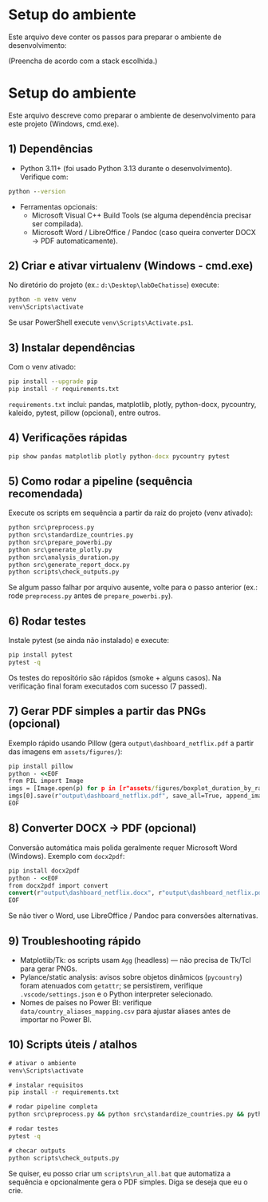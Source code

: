 # Setup do ambiente

Este arquivo deve conter os passos para preparar o ambiente de desenvolvimento:

(Preencha de acordo com a stack escolhida.)
# Setup do ambiente

Este arquivo descreve como preparar o ambiente de desenvolvimento para este projeto (Windows, cmd.exe).

## 1) Dependências
- Python 3.11+ (foi usado Python 3.13 durante o desenvolvimento). Verifique com:

```cmd
python --version
```

- Ferramentas opcionais:
	- Microsoft Visual C++ Build Tools (se alguma dependência precisar ser compilada).
	- Microsoft Word / LibreOffice / Pandoc (caso queira converter DOCX → PDF automaticamente).

## 2) Criar e ativar virtualenv (Windows - cmd.exe)

No diretório do projeto (ex.: `d:\Desktop\labDeChatisse`) execute:

```cmd
python -m venv venv
venv\Scripts\activate
```

Se usar PowerShell execute `venv\Scripts\Activate.ps1`.

## 3) Instalar dependências

Com o venv ativado:

```cmd
pip install --upgrade pip
pip install -r requirements.txt
```

`requirements.txt` inclui: pandas, matplotlib, plotly, python-docx, pycountry, kaleido, pytest, pillow (opcional), entre outros.

## 4) Verificações rápidas

```cmd
pip show pandas matplotlib plotly python-docx pycountry pytest
```

## 5) Como rodar a pipeline (sequência recomendada)

Execute os scripts em sequência a partir da raiz do projeto (venv ativado):

```cmd
python src\preprocess.py
python src\standardize_countries.py
python src\prepare_powerbi.py
python src\generate_plotly.py
python src\analysis_duration.py
python src\generate_report_docx.py
python scripts\check_outputs.py
```

Se algum passo falhar por arquivo ausente, volte para o passo anterior (ex.: rode `preprocess.py` antes de `prepare_powerbi.py`).

## 6) Rodar testes

Instale pytest (se ainda não instalado) e execute:

```cmd
pip install pytest
pytest -q
```

Os testes do repositório são rápidos (smoke + alguns casos). Na verificação final foram executados com sucesso (7 passed).

## 7) Gerar PDF simples a partir das PNGs (opcional)

Exemplo rápido usando Pillow (gera `output\dashboard_netflix.pdf` a partir das imagens em `assets/figures/`):

```cmd
pip install pillow
python - <<EOF
from PIL import Image
imgs = [Image.open(p) for p in [r"assets/figures/boxplot_duration_by_rating.png", r"assets/figures/bar_duration_series.png"]]
imgs[0].save(r"output\dashboard_netflix.pdf", save_all=True, append_images=imgs[1:])
EOF
```

## 8) Converter DOCX → PDF (opcional)

Conversão automática mais polida geralmente requer Microsoft Word (Windows). Exemplo com `docx2pdf`:

```cmd
pip install docx2pdf
python - <<EOF
from docx2pdf import convert
convert(r"output\dashboard_netflix.docx", r"output\dashboard_netflix.pdf")
EOF
```

Se não tiver o Word, use LibreOffice / Pandoc para conversões alternativas.

## 9) Troubleshooting rápido
- Matplotlib/Tk: os scripts usam `Agg` (headless) — não precisa de Tk/Tcl para gerar PNGs.
- Pylance/static analysis: avisos sobre objetos dinâmicos (`pycountry`) foram atenuados com `getattr`; se persistirem, verifique `.vscode/settings.json` e o Python interpreter selecionado.
- Nomes de países no Power BI: verifique `data/country_aliases_mapping.csv` para ajustar aliases antes de importar no Power BI.

## 10) Scripts úteis / atalhos

```cmd
# ativar o ambiente
venv\Scripts\activate

# instalar requisitos
pip install -r requirements.txt

# rodar pipeline completa
python src\preprocess.py && python src\standardize_countries.py && python src\prepare_powerbi.py && python src\generate_plotly.py && python src\analysis_duration.py && python src\generate_report_docx.py

# rodar testes
pytest -q

# checar outputs
python scripts\check_outputs.py
```

Se quiser, eu posso criar um `scripts\run_all.bat` que automatiza a sequência e opcionalmente gera o PDF simples. Diga se deseja que eu o crie.
